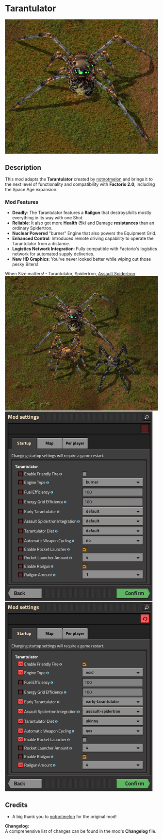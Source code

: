 # Tarantulator

![Tarantulator](https://github.com/DiabloPower/tarantulator/blob/main/Screenshots/Screenshot_tarantulator_01.png?raw=true)


## Description

This mod adapts the **Tarantulator** created by [notnotmelon](https://mods.factorio.com/user/notnotmelon) and brings it to the next level of functionality and compatibility with **Factorio 2.0**, including the Space Age expansion.  

### **Mod Features**
- **Deadly**: The Tarantulator features a **Railgun** that destroys/kills mostly everything in its way with one Shot.
- **Reliable**: It also got more **Health** (5k) and Damage **resistances** than an ordinary Spidertron.
- **Nuclear Powered** "burner" Engine that also powers the Equipment Grid.
- **Enhanced Control**: Introduced remote driving capability to operate the Tarantulator from a distance.  
- **Logistics Network Integration**: Fully compatible with Factorio's logistics network for automated supply deliveries.  
- **New HD Graphics**: You've never looked better while wiping out those pesky Biters!

When Size matters! - Tarantulator, Spidertron, [Assault Spidertron](https://github.com/DiabloPower/assault_spidertron)
![Tarantulator](https://github.com/DiabloPower/tarantulator/blob/main/Screenshots/Screenshot_tarantulator_02.png?raw=true)
![settings_01](https://github.com/DiabloPower/tarantulator/blob/main/Screenshots/Screenshot_settings_01.png?raw=true)![settings_02](https://github.com/DiabloPower/tarantulator/blob/main/Screenshots/Screenshot_settings_02.png?raw=true)

## Credits
- A big thank you to [notnotmelon](https://mods.factorio.com/user/notnotmelon) for the original mod!


**Changelog:**  
A comprehensive list of changes can be found in the mod's **Changelog** file.
